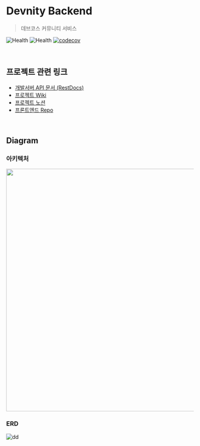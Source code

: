 # Devnity Backend
> 데브코스 커뮤니티 서비스

![Health](https://img.shields.io/website?down_message=DOWN&up_message=UP&label=server-prod&url=http://3.37.54.135:5000/docs/index.html) ![Health](https://img.shields.io/website?down_message=DOWN&up_message=UP&label=server-dev&url=http://3.37.54.135:8888/health) [![codecov](https://codecov.io/gh/prgrms-web-devcourse/Team_BbungCles_Devnity_BE/branch/develop/graph/badge.svg?token=MX7YVUP5SW)](https://codecov.io/gh/prgrms-web-devcourse/Team_BbungCles_Devnity_BE)

<br>

## 프로젝트 관련 링크

- [개발서버 API 문서 (RestDocs)](http://3.37.54.135:8888/docs/index.html)
- [프로젝트 Wiki](https://github.com/prgrms-web-devcourse/Team_BbungCles_Devnity_BE/wiki)
- [프로젝트 노션](https://www.notion.so/backend-devcourse/7-Devnity-c0f09e027acf4d9e8aeab21f7a9a8822)
- [프론트엔드 Repo](https://github.com/prgrms-web-devcourse/Team_BbungCles_Devnity_FE)

<br>

## Diagram

### 아키텍처

<image width="650" src="https://user-images.githubusercontent.com/71180414/146674371-92db81b6-c083-4957-ae4c-9c52738e9851.png">


### ERD

![dd](https://user-images.githubusercontent.com/71180414/146670649-7f6fce18-d54f-4c70-b3e3-0500a5c3bf2d.png)

<br>
